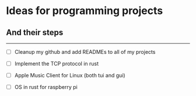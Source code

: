 
# Ideas for programming projects
## And their steps
___

- [ ] Cleanup my github and add READMEs to all of my projects

- [ ] Implement the TCP protocol in rust

- [ ] Apple Music Client for Linux (both tui and gui)

- [ ] OS in rust for raspberry pi
